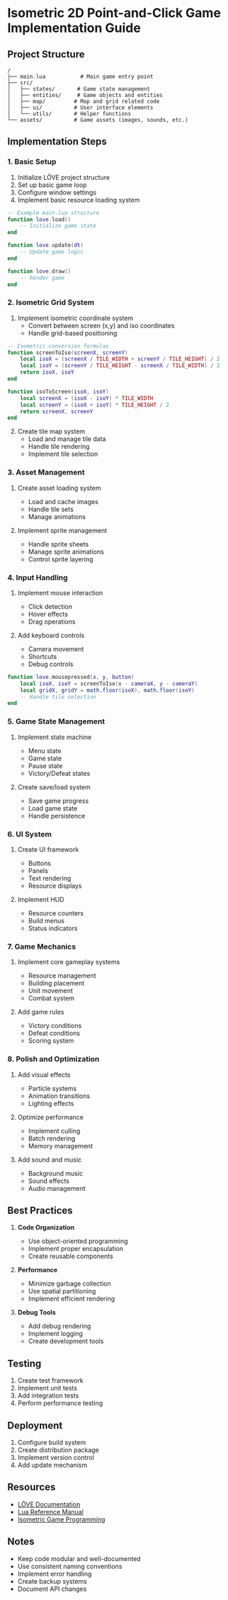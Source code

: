 # Isometric 2D Point-and-Click Game Implementation Guide

## Project Structure

```
/
├── main.lua           # Main game entry point
├── src/
│   ├── states/       # Game state management
│   ├── entities/     # Game objects and entities
│   ├── map/         # Map and grid related code
│   ├── ui/          # User interface elements
│   └── utils/       # Helper functions
└── assets/          # Game assets (images, sounds, etc.)
```

## Implementation Steps

### 1. Basic Setup

1. Initialize LÖVE project structure
2. Set up basic game loop
3. Configure window settings
4. Implement basic resource loading system

```lua
-- Example main.lua structure
function love.load()
    -- Initialize game state
end

function love.update(dt)
    -- Update game logic
end

function love.draw()
    -- Render game
end
```

### 2. Isometric Grid System

1. Implement isometric coordinate system
   - Convert between screen (x,y) and iso coordinates
   - Handle grid-based positioning

```lua
-- Isometric conversion formulas
function screenToIso(screenX, screenY)
    local isoX = (screenX / TILE_WIDTH + screenY / TILE_HEIGHT) / 2
    local isoY = (screenY / TILE_HEIGHT - screenX / TILE_WIDTH) / 2
    return isoX, isoY
end

function isoToScreen(isoX, isoY)
    local screenX = (isoX - isoY) * TILE_WIDTH
    local screenY = (isoX + isoY) * TILE_HEIGHT / 2
    return screenX, screenY
end
```

2. Create tile map system
   - Load and manage tile data
   - Handle tile rendering
   - Implement tile selection

### 3. Asset Management

1. Create asset loading system
   - Load and cache images
   - Handle tile sets
   - Manage animations

2. Implement sprite management
   - Handle sprite sheets
   - Manage sprite animations
   - Control sprite layering

### 4. Input Handling

1. Implement mouse interaction
   - Click detection
   - Hover effects
   - Drag operations

2. Add keyboard controls
   - Camera movement
   - Shortcuts
   - Debug controls

```lua
function love.mousepressed(x, y, button)
    local isoX, isoY = screenToIso(x - cameraX, y - cameraY)
    local gridX, gridY = math.floor(isoX), math.floor(isoY)
    -- Handle tile selection
end
```

### 5. Game State Management

1. Implement state machine
   - Menu state
   - Game state
   - Pause state
   - Victory/Defeat states

2. Create save/load system
   - Save game progress
   - Load game state
   - Handle persistence

### 6. UI System

1. Create UI framework
   - Buttons
   - Panels
   - Text rendering
   - Resource displays

2. Implement HUD
   - Resource counters
   - Build menus
   - Status indicators

### 7. Game Mechanics

1. Implement core gameplay systems
   - Resource management
   - Building placement
   - Unit movement
   - Combat system

2. Add game rules
   - Victory conditions
   - Defeat conditions
   - Scoring system

### 8. Polish and Optimization

1. Add visual effects
   - Particle systems
   - Animation transitions
   - Lighting effects

2. Optimize performance
   - Implement culling
   - Batch rendering
   - Memory management

3. Add sound and music
   - Background music
   - Sound effects
   - Audio management

## Best Practices

1. **Code Organization**
   - Use object-oriented programming
   - Implement proper encapsulation
   - Create reusable components

2. **Performance**
   - Minimize garbage collection
   - Use spatial partitioning
   - Implement efficient rendering

3. **Debug Tools**
   - Add debug rendering
   - Implement logging
   - Create development tools

## Testing

1. Create test framework
2. Implement unit tests
3. Add integration tests
4. Perform performance testing

## Deployment

1. Configure build system
2. Create distribution package
3. Implement version control
4. Add update mechanism

## Resources

- [LÖVE Documentation](https://love2d.org/wiki/Main_Page)
- [Lua Reference Manual](https://www.lua.org/manual/5.1/)
- [Isometric Game Programming](https://clintbellanger.net/articles/isometric_math/)

## Notes

- Keep code modular and well-documented
- Use consistent naming conventions
- Implement error handling
- Create backup systems
- Document API changes